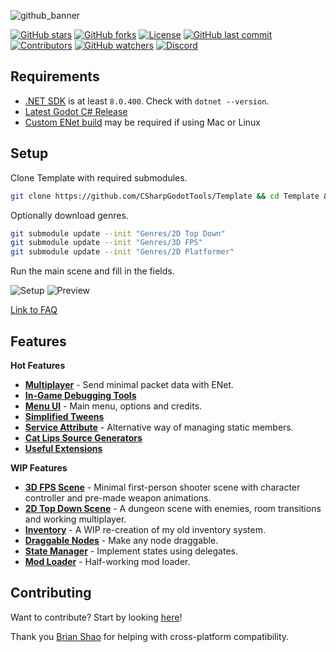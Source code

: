![github_banner](https://github.com/user-attachments/assets/46eb7938-3a35-4fd0-a7fd-4c045696ee6a)

[![GitHub stars](https://img.shields.io/github/stars/ValksGodotTools/Template?style=flat&labelColor=1a1a1a&color=3399FF)](https://github.com/ValksGodotTools/Template/stargazers)
[![GitHub forks](https://img.shields.io/github/forks/ValksGodotTools/Template?style=flat&labelColor=1a1a1a&color=3399FF)](https://github.com/ValksGodotTools/Template/network)
[![License](https://img.shields.io/github/license/ValksGodotTools/Template?style=flat&labelColor=1a1a1a&color=3399FF)](https://github.com/ValksGodotTools/Template/blob/main/LICENSE)
[![GitHub last commit](https://img.shields.io/github/last-commit/ValksGodotTools/Template?style=flat&labelColor=1a1a1a&color=3399FF)](https://github.com/ValksGodotTools/Template/commits/main)
[![Contributors](https://img.shields.io/github/contributors/ValksGodotTools/Template?style=flat&labelColor=1a1a1a&color=3399FF)](https://github.com/ValksGodotTools/Template/graphs/contributors)
[![GitHub watchers](https://img.shields.io/github/watchers/ValksGodotTools/Template?style=flat&labelColor=1a1a1a&color=3399FF)](https://github.com/ValksGodotTools/Template/watchers)
[![Discord](https://img.shields.io/discord/955956101554266132?label=discord&style=flat&color=3399FF&labelColor=1a1a1a)](https://discord.gg/j8HQZZ76r8)

## Requirements
- [.NET SDK](https://dotnet.microsoft.com/download) is at least `8.0.400`. Check with `dotnet --version`.
- [Latest Godot C# Release](https://godotengine.org/)
- [Custom ENet build](https://github.com/CSharpGodotTools/Template/wiki/Custom-ENet-Builds) may be required if using Mac or Linux

## Setup
Clone Template with required submodules.
```bash
git clone https://github.com/CSharpGodotTools/Template && cd Template && git submodule update --init Template/GodotUtils addons/imgui-godot
```

Optionally download genres.
```bash
git submodule update --init "Genres/2D Top Down"
git submodule update --init "Genres/3D FPS"
git submodule update --init "Genres/2D Platformer"
```

Run the main scene and fill in the fields.

![Setup](https://github.com/user-attachments/assets/c924041f-b4d9-48bc-89ae-f7be01305f3e)
![Preview](https://github.com/user-attachments/assets/1d3eb4ee-eb60-49d2-96e8-fb132e02fb6b)

[Link to FAQ](https://github.com/CSharpGodotTools/Template/wiki/FAQ)  

## Features
**Hot Features**
- **[Multiplayer](https://github.com/CSharpGodotTools/Template/wiki/Multiplayer)** - Send minimal packet data with ENet.
- **[In-Game Debugging Tools](https://github.com/CSharpGodotTools/Template/wiki/In%E2%80%90Game-Debugging)**
- **[Menu UI](https://github.com/CSharpGodotTools/Template/wiki/Menu-UI)** - Main menu, options and credits.
- **[Simplified Tweens](https://github.com/CSharpGodotTools/Template/wiki/Simplified-Tweens)**
- **[Service Attribute](https://github.com/CSharpGodotTools/Template/wiki/Services)** - Alternative way of managing static members.
- **[Cat Lips Source Generators](https://github.com/CSharpGodotTools/Template/wiki/Source-Generators)**
- **[Useful Extensions](https://github.com/CSharpGodotTools/Template/wiki/Extensions)**

**WIP Features**
- **[3D FPS Scene](https://github.com/CSharpGodotTools/Template/wiki/3D-FPS)** - Minimal first-person shooter scene with character controller and pre-made weapon animations.
- **[2D Top Down Scene](https://github.com/CSharpGodotTools/Template/wiki/2D-Top-Down)** - A dungeon scene with enemies, room transitions and working multiplayer.
- **[Inventory](https://github.com/CSharpGodotTools/Template/wiki/Inventory)** - A WIP re-creation of my old inventory system.
- **[Draggable Nodes](https://github.com/CSharpGodotTools/Template/wiki/Draggable-Nodes)** - Make any node draggable.
- **[State Manager](https://github.com/CSharpGodotTools/Template/wiki/State-Manager)** - Implement states using delegates.
- **[Mod Loader](https://github.com/CSharpGodotTools/Template/wiki/Mod-Loader)** - Half-working mod loader.

## Contributing

Want to contribute? Start by looking [here](https://github.com/CSharpGodotTools/Template/wiki/Contributing)!

Thank you [Brian Shao](https://github.com/cydq) for helping with cross-platform compatibility.
